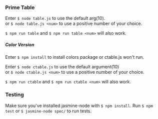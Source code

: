 ### Prime Table 

Enter `$ node table.js` to use the default arg(10).    
or `$ node table.js <num>` to use a positive number of your choice.   

`$ npm run table` and `$ npm run table <num>` will also work.

##### Color Version 

Enter `$ npm install` to install colors package or ctable.js won't run. 

Enter `$ node ctable.js` to use the default argument(10)    
or `$ node ctable.js <num>` to use a positive number of your choice.   

`$ npm run ctable` and `$ npm run ctable <num>` will also work.

### Testing

Make sure you've installed jasmine-node with `$ npm install`.
Run `$ npm test` or `$ jasmine-node spec/` to run tests.


